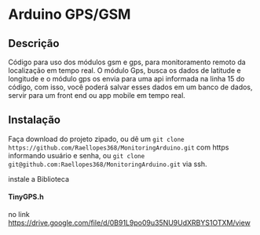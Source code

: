 # Arduino GPS/GSM

## Descrição

Código para uso dos módulos gsm e gps, para monitoramento remoto da localização em tempo real.
O módulo Gps, busca os dados de latitude e longitude e o módulo gps os envia para uma api informada na linha 15 do código, com isso, você poderá salvar esses dados em um banco de dados, servir para um front end ou app mobile em tempo real.


## Instalação

Faça download do projeto zipado, ou dê um 
```git clone https://github.com/Raellopes368/MonitoringArduino.git```  com https informando usuário e senha, ou 
```git clone git@github.com:Raellopes368/MonitoringArduino.git``` via ssh.


instale a Biblioteca 
#### TinyGPS.h 
no link https://drive.google.com/file/d/0B91L9po09u35NU9UdXRBYS1OTXM/view

